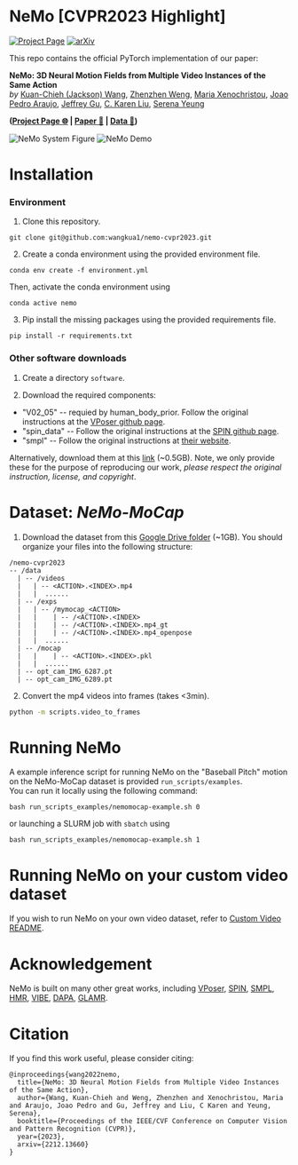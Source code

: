 # NeMo [CVPR2023 Highlight]

[![Project Page](https://img.shields.io/badge/-project%20page-blueviolet)](https://sites.google.com/view/nemo-neural-motion-field)
[![arXiv](https://img.shields.io/badge/arxiv-2212.13660-red)](https://arxiv.org/abs/2212.13660)

This repo contains the official PyTorch implementation of our paper:

**NeMo: 3D Neural Motion Fields from Multiple Video Instances of the Same Action**  
_by_ [Kuan-Chieh (Jackson) Wang](https://wangkua1.github.io/), [Zhenzhen Weng](https://zzweng.github.io/), [Maria Xenochristou](https://mariaxen.github.io/), [Joao Pedro Araujo](https://scholar.google.com/citations?user=fs8k5acAAAAJ&hl=en), [Jeffrey Gu](https://its-gucci.github.io/), [C. Karen Liu](https://tml.stanford.edu/), [Serena Yeung](https://ai.stanford.edu/~syyeung/)

**([Project Page 🌐](https://sites.google.com/view/nemo-neural-motion-field) | [Paper 📄]([https://arxiv.org/abs/2212.13660](https://openaccess.thecvf.com/content/CVPR2023/html/Wang_NeMo_Learning_3D_Neural_Motion_Fields_From_Multiple_Video_Instances_CVPR_2023_paper.html)) | [Data 📀](https://drive.google.com/drive/folders/141-mBNwaSxYa4TB7HR4emDbMJ3ykc964?usp=share_link))**

![NeMo System Figure](asset/nemo-sys-fig.jpeg)
![NeMo Demo](<asset/baseball%20pitch%20(test%201).gif>)

# Installation

### Environment

1. Clone this repository.

```
git clone git@github.com:wangkua1/nemo-cvpr2023.git
```

2. Create a conda environment using the provided environment file.

```
conda env create -f environment.yml
```

Then, activate the conda environment using

```
conda active nemo
```

3. Pip install the missing packages using the provided requirements file.

```
pip install -r requirements.txt
```

### Other software downloads

1. Create a directory `software`.

2. Download the required components:

- "V02_05" -- requied by human_body_prior. Follow the original instructions at the [VPoser github page](https://github.com/nghorbani/human_body_prior).
- "spin_data" -- Follow the original instructions at the [SPIN github page](https://github.com/nkolot/SPIN).
- "smpl" -- Follow the original instructions at [their website](https://smpl.is.tue.mpg.de/).

Alternatively, download them at this [link](https://drive.google.com/drive/folders/1mEqMgHRndJK_4skVP-3v4mxUIS0FapQk?usp=share_link) (~0.5GB).
Note, we only provide these for the purpose of reproducing our work, _please respect the original instruction, license, and copyright_.

# Dataset: _NeMo-MoCap_

1. Download the dataset from this [Google Drive folder](https://drive.google.com/drive/folders/141-mBNwaSxYa4TB7HR4emDbMJ3ykc964?usp=share_link) (~1GB).
   You should organize your files into the following structure:

```
/nemo-cvpr2023
-- /data
  | -- /videos
  |   | -- <ACTION>.<INDEX>.mp4
  |   |  ......
  | -- /exps
  |   | -- /mymocap_<ACTION>
  |   |    | -- /<ACTION>.<INDEX>
  |   |    | -- /<ACTION>.<INDEX>.mp4_gt
  |   |    | -- /<ACTION>.<INDEX>.mp4_openpose
  |   |  ......
  | -- /mocap
  |   |    | -- <ACTION>.<INDEX>.pkl
  |   |  ......
  | -- opt_cam_IMG_6287.pt
  | -- opt_cam_IMG_6289.pt

```

2. Convert the mp4 videos into frames (takes <3min).

```bash
python -m scripts.video_to_frames
```

# Running NeMo

A example inference script for running NeMo on the "Baseball Pitch" motion on the NeMo-MoCap dataset is provided `run_scripts/examples`.  
You can run it locally using the following command:

```
bash run_scripts_examples/nemomocap-example.sh 0
```

or launching a SLURM job with `sbatch` using

```
bash run_scripts_examples/nemomocap-example.sh 1
```

# Running NeMo on your custom video dataset

If you wish to run NeMo on your own video dataset, refer to [Custom Video README](custom_video/README.md).

# Acknowledgement

NeMo is built on many other great works, including
[VPoser](https://github.com/nghorbani/human_body_prior),
[SPIN](https://github.com/nkolot/SPIN),
[SMPL](https://smpl.is.tue.mpg.de/),
[HMR](https://github.com/akanazawa/hmr),
[VIBE](https://github.com/mkocabas/VIBE),
[DAPA](https://github.com/zzweng/dapa_release),
[GLAMR](https://github.com/NVlabs/GLAMR).

# Citation

If you find this work useful, please consider citing:

```
@inproceedings{wang2022nemo,
  title={NeMo: 3D Neural Motion Fields from Multiple Video Instances of the Same Action},
  author={Wang, Kuan-Chieh and Weng, Zhenzhen and Xenochristou, Maria and Araujo, Joao Pedro and Gu, Jeffrey and Liu, C Karen and Yeung, Serena},
  booktitle={Proceedings of the IEEE/CVF Conference on Computer Vision and Pattern Recognition (CVPR)},
  year={2023},
  arxiv={2212.13660}
}
```
